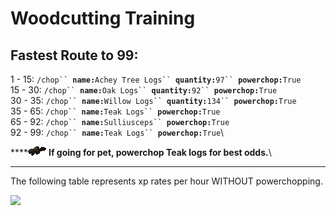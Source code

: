 # Woodcutting Training

## Fastest Route to 99:

1 - 15: `/chop`` `**`name:`**`Achey Tree Logs`` `**`quantity:`**`97`` `**`powerchop:`**`True`\
15 - 30: `/chop`` `**`name:`**`Oak Logs`` `**`quantity:`**`92`` `**`powerchop:`**`True`\
30 - 35: `/chop`` `**`name:`**`Willow Logs`` `**`quantity:`**`134`` `**`powerchop:`**`True`\
35 - 65: `/chop`` `**`name:`**`Teak Logs`` `**`powerchop:`**`True`\
65 - 92: `/chop`` `**`name:`**`Sulliusceps`` `**`powerchop:`**`True`\
92 - 99: `/chop`` `**`name:`**`Teak Logs`` `**`powerchop:`**`True`\


****![](../../.gitbook/assets/Beaver.png) **If going for pet, powerchop Teak logs for best odds.**\
****

The following table represents xp rates per hour WITHOUT powerchopping.

![](../../.gitbook/assets/woodcuttingxp.png)

